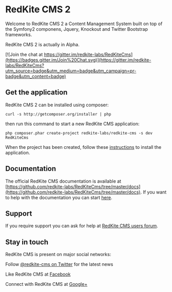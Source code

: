 # RedKite CMS 2
Welcome to RedKite CMS 2 a Content Management System built on top of the Symfony2 componens, Jquery, Knockout and Twitter Bootstrap frameworks.

RedKite CMS 2 is actually in Alpha.

[![Join the chat at https://gitter.im/redkite-labs/RedKiteCms](https://badges.gitter.im/Join%20Chat.svg)](https://gitter.im/redkite-labs/RedKiteCms?utm_source=badge&utm_medium=badge&utm_campaign=pr-badge&utm_content=badge)

## Get the application
RedKite CMS 2 can be installed using composer:

    curl -s http://getcomposer.org/installer | php

then run this command to start a new RedKite CMS application:

    php composer.phar create-project redkite-labs/redkite-cms -s dev RedKiteCms

When the project has been created, follow these [instructions](https://github.com/redkite-labs/RedKiteCms/blob/master/docs/book/install-redkite-cms.md) to install the application.

## Documentation
The official RedKite CMS documentation is available at [https://github.com/redkite-labs/RedKiteCms/tree/master/docs](https://github.com/redkite-labs/RedKiteCms/tree/master/docs). If you want to help with the documentation you can start [here](https://github.com/redkite-labs/RedKiteCms/blob/master/docs/contribute/getting-started-contributing.md).

## Support
If you require support you can ask for help at [RedKite CMS users forum](https://groups.google.com/forum/#!forum/redkitecms-users).

## Stay in touch
RedKite CMS is present on major social networks:

Follow [@redkite-cms on Twitter](https://twitter.com/redkitecms) for the latest news

Like RedKite CMS at [Facebook](https://www.facebook.com/redkitecms)

Connect with RedKite CMS at [Google+](https://plus.google.com/103994964006724386514)
